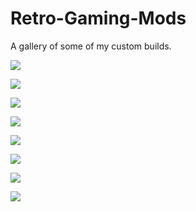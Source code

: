 # Retro-Gaming-Mods
A gallery of some of my custom builds. 

![](https://github.com/wint3rmuted/Custom-Builds/blob/main/DMG-103/Resized_Resized_20211030_143811(2).jpeg)

![](https://github.com/wint3rmuted/Custom-Builds/blob/main/GBP/GBP.jpeg)

![](https://github.com/wint3rmuted/Custom-Builds/blob/main/GBP/GBP1.jpeg)

![](https://github.com/wint3rmuted/Custom-Builds/blob/main/GBP/GBP7.jpeg)

![](https://github.com/wint3rmuted/Custom-Builds/blob/main/LED-catridge/led-catridge2.jpeg)

![](https://github.com/wint3rmuted/Custom-Builds/blob/main/GBC/GCB-led4.jpeg)

![](https://github.com/wint3rmuted/Custom-Builds/blob/main/GBC/GBC-led-magnetic-charger.jpeg)

![](https://github.com/wint3rmuted/Custom-Builds/blob/main/GBP/GBP8.jpeg)





